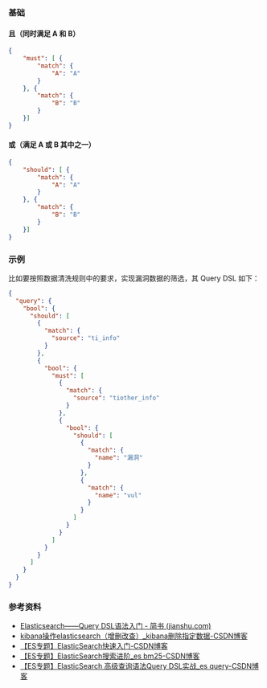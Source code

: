 ### 基础

#### 且（同时满足 A 和 B）

```json
{
	"must": [ {
		"match": {
			"A": "A"
		}
	}, {
		"match": {
			"B": "B"
		}
	}]
}
```

#### 或（满足 A 或 B 其中之一）

```json
{
	"should": [ {
		"match": {
			"A": "A"
		}
	}, {
		"match": {
			"B": "B"
		}
	}]
}
```

### 示例

比如要按照数据清洗规则中的要求，实现漏洞数据的筛选，其 Query DSL 如下：

```json
{
  "query": {
    "bool": {
      "should": [
        {
          "match": {
            "source": "ti_info"
          }
        },
        {
          "bool": {
            "must": [
              {
                "match": {
                  "source": "tiother_info"
                }
              },
              {
                "bool": {
                  "should": [
                    {
                      "match": {
                        "name": "漏洞"
                      }
                    },
                    {
                      "match": {
                        "name": "vul"
                      }
                    }
                  ]
                }
              }
            ]
          }
        }
      ]
    }
  }
}
```

### 参考资料

- [Elasticsearch——Query DSL语法入门 - 简书 (jianshu.com)](https://www.jianshu.com/p/6c62170f8907)
- [kibana操作elasticsearch（增删改查）_kibana删除指定数据-CSDN博客](https://blog.csdn.net/mo_sss/article/details/133808562)
- [【ES专题】ElasticSearch快速入门-CSDN博客](https://blog.csdn.net/qq_32681589/article/details/134106958?spm=1001.2014.3001.5501)
- [【ES专题】ElasticSearch搜索进阶_es bm25-CSDN博客](https://blog.csdn.net/qq_32681589/article/details/134170193?spm=1001.2014.3001.5502)
- [【ES专题】ElasticSearch 高级查询语法Query DSL实战_es query-CSDN博客](https://blog.csdn.net/qq_32681589/article/details/134143724)